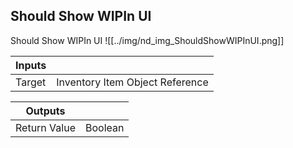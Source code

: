 ## Should Show WIPIn UI
Should Show WIPIn UI
![[../img/nd_img_ShouldShowWIPInUI.png]]

|Inputs||
|--|--|
| Target | Inventory Item Object Reference |

|Outputs||
|--|--|
| Return Value | Boolean |
